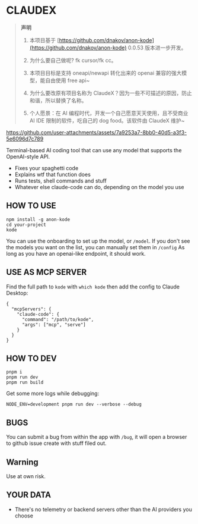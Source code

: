 # CLAUDEX

> **声明**
> 
> 1. 本项目基于 [https://github.com/dnakov/anon-kode](https://github.com/dnakov/anon-kode) 0.0.53 版本进一步开发。
> 
> 2. 为什么要自己做呢? fk cursor/fk cc。
> 
> 3. 本项目目标是支持 oneapi/newapi 转化出来的 openai 兼容的强大模型，能自由使用 free api~
>
> 4. 为什么要改原有项目名称为 ClaudeX？因为一些不可描述的原因，防止和谐，所以替换了名称。
>
> 5. 个人愿景：在 AI 编程时代，开发一个自己愿意天天使用，且不受商业 AI IDE 限制的软件，吃自己的 dog food。该软件由 ClaudeX 维护~

https://github.com/user-attachments/assets/7a9253a7-8bb0-40d5-a3f3-5e6096d7c789


Terminal-based AI coding tool that can use any model that supports the OpenAI-style API.

- Fixes your spaghetti code
- Explains wtf that function does
- Runs tests, shell commands and stuff
- Whatever else claude-code can do, depending on the model you use

## HOW TO USE

```
npm install -g anon-kode
cd your-project
kode
```

You can use the onboarding to set up the model, or `/model`.
If you don't see the models you want on the list, you can manually set them in `/config`
As long as you have an openai-like endpoint, it should work.

## USE AS MCP SERVER

Find the full path to `kode` with `which kode` then add the config to Claude Desktop:
```
{
  "mcpServers": {
    "claude-code": {
      "command": "/path/to/kode",
      "args": ["mcp", "serve"]
    }
  }
}
```

## HOW TO DEV

```
pnpm i
pnpm run dev
pnpm run build
```

Get some more logs while debugging:
```
NODE_ENV=development pnpm run dev --verbose --debug
```

## BUGS

You can submit a bug from within the app with `/bug`, it will open a browser to github issue create with stuff filed out.

## Warning

Use at own risk.


## YOUR DATA

- There's no telemetry or backend servers other than the AI providers you choose
